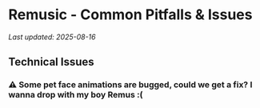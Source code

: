 # Remusic - Common Pitfalls & Issues

*Last updated: 2025-08-16*

## Technical Issues

### ⚠️ Some pet face animations are bugged, could we get a fix? I wanna drop with my boy Remus :(

